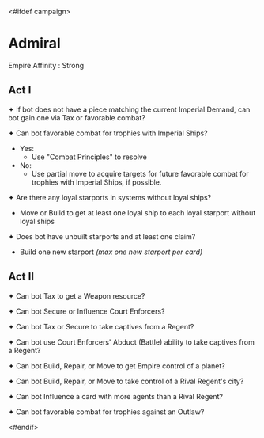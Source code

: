<#ifdef campaign>
# Admiral

Empire Affinity
: Strong

## Act I

✦ If bot does not have a piece matching the current Imperial Demand, can bot gain one via Tax or favorable combat?

✦ Can bot favorable combat for trophies with Imperial Ships?

- Yes:
	- Use "Combat Principles" to resolve
- No:
	- Use partial move to acquire targets for future favorable combat for trophies with Imperial Ships, if possible.

✦ Are there any loyal starports in systems without loyal ships?

- Move or Build to get at least one loyal ship to each loyal starport without loyal ships

✦ Does bot have unbuilt starports and at least one claim?

- Build one new starport *(max one new starport per card)*

## Act II

✦ Can bot Tax to get a Weapon resource?

✦ Can bot Secure or Influence Court Enforcers?

✦ Can bot Tax or Secure to take captives from a Regent?

✦ Can bot use Court Enforcers' Abduct (Battle) ability to take captives from a Regent?

✦ Can bot Build, Repair, or Move to get Empire control of a planet?

✦ Can bot Build, Repair, or Move to take control of a Rival Regent's city?

✦ Can bot Influence a card with more agents than a Rival Regent?

✦ Can bot favorable combat for trophies against an Outlaw?

<div class="pagebreak"> </div>
<#endif>
